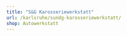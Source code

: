 ```yaml
---
title: "S&G Karosseriewerkstatt"
url: /karlsruhe/sundg-karosseriewerkstatt/
shop: Autowerkstatt
---
```

